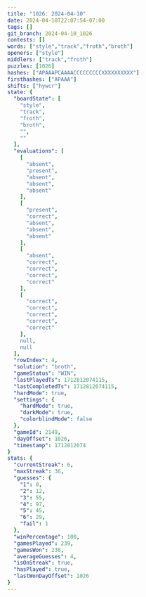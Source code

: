 ```yaml
---
title: "1026: 2024-04-10"
date: 2024-04-10T22:07:54-07:00
tags: []
git_branch: 2024-04-10_1026
contests: []
words: ["style","track","froth","broth"]
openers: ["style"]
middlers: ["track","froth"]
puzzles: [1026]
hashes: ["APAAAPCAAAACCCCCCCCCXXXXXXXXXX"]
firsthashes: ["APAAA"]
shifts: ["hywcr"]
state: {
  "boardState": [
    "style",
    "track",
    "froth",
    "broth",
    "",
    ""
  ],
  "evaluations": [
    [
      "absent",
      "present",
      "absent",
      "absent",
      "absent"
    ],
    [
      "present",
      "correct",
      "absent",
      "absent",
      "absent"
    ],
    [
      "absent",
      "correct",
      "correct",
      "correct",
      "correct"
    ],
    [
      "correct",
      "correct",
      "correct",
      "correct",
      "correct"
    ],
    null,
    null
  ],
  "rowIndex": 4,
  "solution": "broth",
  "gameStatus": "WIN",
  "lastPlayedTs": 1712812074115,
  "lastCompletedTs": 1712812074115,
  "hardMode": true,
  "settings": {
    "hardMode": true,
    "darkMode": true,
    "colorblindMode": false
  },
  "gameId": 2149,
  "dayOffset": 1026,
  "timestamp": 1712812074
}
stats: {
  "currentStreak": 6,
  "maxStreak": 36,
  "guesses": {
    "1": 0,
    "2": 12,
    "3": 55,
    "4": 97,
    "5": 45,
    "6": 29,
    "fail": 1
  },
  "winPercentage": 100,
  "gamesPlayed": 239,
  "gamesWon": 238,
  "averageGuesses": 4,
  "isOnStreak": true,
  "hasPlayed": true,
  "lastWonDayOffset": 1026
}
---
```

<!-- more -->
